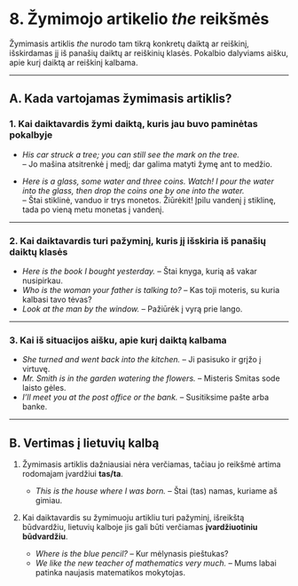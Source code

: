 # 8. Žymimojo artikelio *the* reikšmės

Žymimasis artiklis *the* nurodo tam tikrą konkretų daiktą ar reiškinį, išskirdamas jį iš panašių daiktų ar reiškinių klasės. Pokalbio dalyviams aišku, apie kurį daiktą ar reiškinį kalbama.  

---

## A. Kada vartojamas žymimasis artiklis?

### 1. Kai daiktavardis žymi daiktą, kuris jau buvo paminėtas pokalbyje
- *His car struck a tree; you can still see the mark on the tree.*  
  – Jo mašina atsitrenkė į medį; dar galima matyti žymę ant to medžio.  

- *Here is a glass, some water and three coins. Watch! I pour the water into the glass, then drop the coins one by one into the water.*  
  – Štai stiklinė, vanduo ir trys monetos. Žiūrėkit! Įpilu vandenį į stiklinę, tada po vieną metu monetas į vandenį.  

---

### 2. Kai daiktavardis turi pažyminį, kuris jį išskiria iš panašių daiktų klasės
- *Here is the book I bought yesterday.* – Štai knyga, kurią aš vakar nusipirkau.  
- *Who is the woman your father is talking to?* – Kas toji moteris, su kuria kalbasi tavo tėvas?  
- *Look at the man by the window.* – Pažiūrėk į vyrą prie lango.  

---

### 3. Kai iš situacijos aišku, apie kurį daiktą kalbama
- *She turned and went back into the kitchen.* – Ji pasisuko ir grįžo į virtuvę.  
- *Mr. Smith is in the garden watering the flowers.* – Misteris Smitas sode laisto gėles.  
- *I’ll meet you at the post office or the bank.* – Susitiksime pašte arba banke.  

---

## B. Vertimas į lietuvių kalbą

1. Žymimasis artiklis dažniausiai nėra verčiamas, tačiau jo reikšmė artima rodomajam įvardžiui **tas/ta**.  
   - *This is the house where I was born.* – Štai (tas) namas, kuriame aš gimiau.  

2. Kai daiktavardis su žymimuoju artikliu turi pažyminį, išreikštą būdvardžiu, lietuvių kalboje jis gali būti verčiamas **įvardžiuotiniu būdvardžiu**.  
   - *Where is the blue pencil?* – Kur mėlynasis pieštukas?  
   - *We like the new teacher of mathematics very much.* – Mums labai patinka naujasis matematikos mokytojas.  
